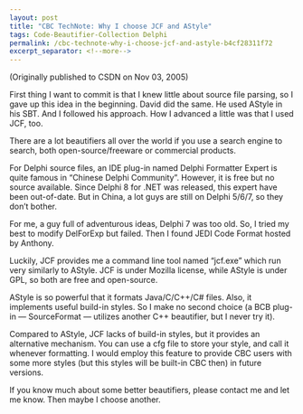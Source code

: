 ```yaml
---
layout: post
title: "CBC TechNote: Why I choose JCF and AStyle"
tags: Code-Beautifier-Collection Delphi
permalink: /cbc-technote-why-i-choose-jcf-and-astyle-b4cf28311f72
excerpt_separator: <!--more-->
---
```

(Originally published to CSDN on Nov 03, 2005)

First thing I want to commit is that I knew little about source file parsing, so I gave up this idea in the beginning. David did the same. He used AStyle in his SBT. And I followed his approach. How I advanced a little was that I used JCF, too.

There are a lot beautifiers all over the world if you use a search engine to search, both open-source/freeware or commercial products.
<!--more-->

For Delphi source files, an IDE plug-in named Delphi Formatter Expert is quite famous in “Chinese Delphi Community”. However, it is free but no source available. Since Delphi 8 for .NET was released, this expert have been out-of-date. But in China, a lot guys are still on Delphi 5/6/7, so they don’t bother.

For me, a guy full of adventurous ideas, Delphi 7 was too old. So, I tried my best to modify DelForExp but failed. Then I found JEDI Code Format hosted by Anthony.

Luckily, JCF provides me a command line tool named “jcf.exe” which run very similarly to AStyle. JCF is under Mozilla license, while AStyle is under GPL, so both are free and open-source.

AStyle is so powerful that it formats Java/C/C++/C# files. Also, it implements useful build-in styles. So I make no second choice (a BCB plug-in — SourceFormat — utilizes another C++ beautifier, but I never try it).

Compared to AStyle, JCF lacks of build-in styles, but it provides an alternative mechanism. You can use a cfg file to store your style, and call it whenever formatting. I would employ this feature to provide CBC users with some more styles (but this styles will be built-in CBC then) in future versions.

If you know much about some better beautifiers, please contact me and let me know. Then maybe I choose another.
